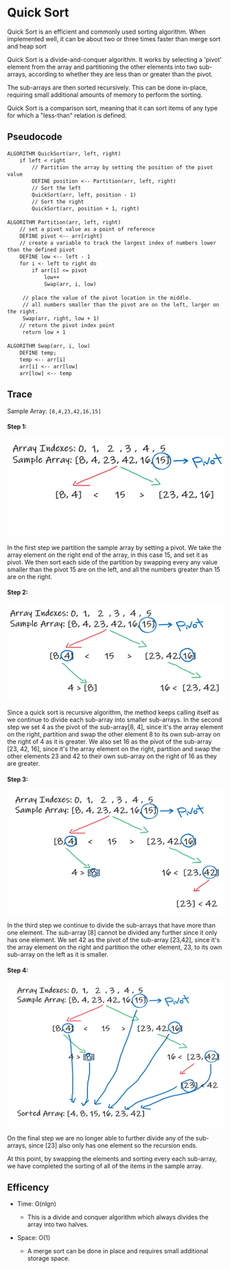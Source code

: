 # Quick Sort

Quick Sort is an efficient and commonly used sorting algorithm. When implemented well, it can be about two or three times faster than merge sort and heap sort

Quick Sort is a divide-and-conquer algorithm. It works by selecting a 'pivot' element from the array and partitioning the other elements into two sub-arrays, according to whether they are less than or greater than the pivot. 

The sub-arrays are then sorted recursively. This can be done in-place, requiring small additional amounts of memory to perform the sorting.

Quick Sort is a comparison sort, meaning that it can sort items of any type for which a "less-than" relation is defined. 

## Pseudocode

```
ALGORITHM QuickSort(arr, left, right)
    if left < right
        // Partition the array by setting the position of the pivot value 
        DEFINE position <-- Partition(arr, left, right)
        // Sort the left
        QuickSort(arr, left, position - 1)
        // Sort the right
        QuickSort(arr, position + 1, right)

ALGORITHM Partition(arr, left, right)
    // set a pivot value as a point of reference
    DEFINE pivot <-- arr[right]
    // create a variable to track the largest index of numbers lower than the defined pivot
    DEFINE low <-- left - 1
    for i <- left to right do
        if arr[i] <= pivot
            low++
            Swap(arr, i, low)

     // place the value of the pivot location in the middle.
     // all numbers smaller than the pivot are on the left, larger on the right. 
     Swap(arr, right, low + 1)
    // return the pivot index point
     return low + 1

ALGORITHM Swap(arr, i, low)
    DEFINE temp;
    temp <-- arr[i]
    arr[i] <-- arr[low]
    arr[low] <-- temp
```


## Trace

Sample Array: `[8,4,23,42,16,15]`

#### Step 1:
![Image](https://github.com/NaamaBarIlan/data-structures-and-algorithms/blob/master/Assets/CC28-1.png)

In the first step we partition the sample array by setting a pivot. We take the array element on the right end of the array, in this case 15, and set it as pivot. 
We then sort each side of the partition by swapping every any value smaller than the pivot 15 are on the left, and all the numbers greater than 15 are on the right.


#### Step 2:
![Image](https://github.com/NaamaBarIlan/data-structures-and-algorithms/blob/master/Assets/CC28-2.png)

Since a quick sort is recursive algorithm, the method keeps calling itself as we continue to divide each sub-array into smaller sub-arrays. 
In the second step we set 4 as the pivot of the sub-array[8, 4], since it's the array element on the right, partition and swap the other element 8 to its own sub-array on the right of 4 as it is greater. 
We also set 16 as the pivot of the sub-array [23, 42, 16], since it's the array element on the right, partition and swap the other elements 23 and 42 to their own sub-array on the right of 16 as they are greater. 


#### Step 3:
![Image](https://github.com/NaamaBarIlan/data-structures-and-algorithms/blob/master/Assets/CC28-3.png)

In the third step we continue to divide the sub-arrays that have more than one element. 
The sub-array [8] cannot be divided any further since it only has one element.
We set 42 as the pivot of the sub-array [23,42], since it's the array element on the right and partition the other element, 23, to its own sub-array on the left as it is smaller. 


#### Step 4:
![Image](https://github.com/NaamaBarIlan/data-structures-and-algorithms/blob/master/Assets/CC28-4.png)

On the final step we are no longer able to further divide any of the sub-arrays, since [23] also only has one element so the recursion ends.

At this point, by swapping the elements and sorting every each sub-array, we have completed the sorting of all of the items in the sample array. 


## Efficency
  * Time: O(nlgn) 
    * This is a divide and conquer algorithm which always divides the array into two halves. 

  * Space: O(1)
     * A merge sort can be done in place and requires small additional storage space. 
    
